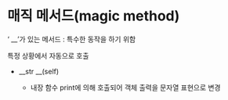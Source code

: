 
# 매직 메서드(magic method)

‘ __’가 있는 메서드 : 특수한 동작을 하기 위함

특정 상황에서 자동으로 호출

- __str __(self)

  - 내장 함수 print에 의해 호출되어 객체 출력을 문자열 표현으로 변경